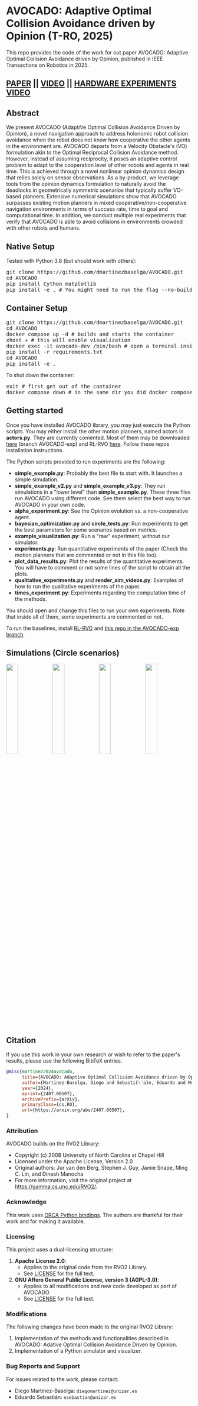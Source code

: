 # AVOCADO: Adaptive Optimal Collision Avoidance driven by Opinion (T-RO, 2025)

This repo provides the code of the work for out paper AVOCADO: Adaptive Optimal Collision Avoidance driven by Opinion, published in IEEE Transactions on Robotics in 2025.

## [PAPER](https://arxiv.org/pdf/2407.00507) || [VIDEO](https://youtu.be/zOq-3si8K5Q) || [HARDWARE EXPERIMENTS VIDEO](https://youtu.be/hib4Tbsfc30)

## Abstract

We present AVOCADO (AdaptiVe Optimal Collision Avoidance Driven by Opinion), a novel navigation approach to address holonomic robot collision avoidance when the robot does not know how cooperative the other agents in the environment are. AVOCADO departs from a Velocity Obstacle's (VO) formulation akin to the Optimal Reciprocal Collision Avoidance method. However, instead of assuming reciprocity, it poses an adaptive control problem to adapt to the cooperation level of other robots and agents in real time. This is achieved through a novel nonlinear opinion dynamics design that relies solely on sensor observations. As a by-product, we leverage tools from the opinion dynamics formulation to naturally avoid the deadlocks in geometrically symmetric scenarios that typically suffer VO-based planners.
Extensive numerical simulations show that AVOCADO surpasses existing motion planners in mixed cooperative/non-cooperative navigation environments in terms of success rate, time to goal and computational time. In addition, we conduct multiple real experiments that verify that AVOCADO is able to avoid collisions in environments crowded with other robots and humans.

## Native Setup
Tested with Python 3.8 (but should work with others):
<pre>
git clone https://github.com/dmartinezbaselga/AVOCADO.git
cd AVOCADO
pip install Cython matplotlib
pip install -e . # You might need to run the flag --no-build-isolation
</pre>

## Container Setup
<pre>
git clone https://github.com/dmartinezbaselga/AVOCADO.git
cd AVOCADO
docker compose up -d # builds and starts the container
xhost + # this will enable visualization
docker exec -it avocado-dev /bin/bash # open a terminal inside the container
pip install -r requirements.txt
cd AVOCADO
pip install -e .
</pre>
To shut down the container:
<pre>
exit # first get out of the container
docker compose down # in the same dir you did docker compose up
</pre>
## Getting started

Once you have installed AVOCADO library, you may just execute the Python scripts. You may either install the other motion planners, named actors in **actors.py**. They are currently comented. Most of them may be downloaded [here](https://github.com/dmartinezbaselga/intrinsic-rewards-navigation) (branch AVOCADO-exp) and RL-RVO [here](https://github.com/hanruihua/rl_rvo_nav). Follow these repos installation instructions.

The Python scripts provided to run experiments are the following:
- **simple_example.py**: Probably the best file to start with. It launches a simple simulation.
- **simple_example_v2.py** and **simple_example_v3.py**: They run simulations in a "lower level" than **simple_example.py**. These three files run AVOCADO using different code. See them select the best way to run AVOCADO in your own code.
- **alpha_experiment.py**: See the Opinion evolution vs. a non-cooperative agent.
- **bayesian_optimization.py** and **circle_tests.py**: Run experiments to get the best parameters for some scenarios based on metrics.
- **example_visualization.py**: Run a "raw" experiment, without our simulator.
- **experiments.py**: Run quantitative experiments of the paper (Check the motion planners that are commented or not in this file too).
- **plot_data_results.py**: Plot the results of the quantitative experiments. You will have to comment or not some lines of the script to obtain all the plots.
- **qualitative_experiments.py** and **render_sim_videos.py**: Examples of how to run the qualitative experiments of the paper.
- **times_experiment.py**: Experiments regarding the computation time of the methods.

You should open and change this files to run your own experiments. Note that inside all of them, some experiments are commented or not.

To run the baselines, install [RL-RVO](https://github.com/hanruihua/rl_rvo_nav) and [this repo in the AVOCADO-exp branch](https://github.com/dmartinezbaselga/intrinsic-rewards-navigation/tree/AVOCADO-exp).

## Simulations (Circle scenarios)

<img src="doc/avocado-25-1-circle.gif" width=25% heigth=25%\><img src="doc/avocado-25-13-circle.gif" width=25% heigth=25%\><img src="doc/avocado-25-19-circle.gif" width=25% heigth=25%\><img src="doc/avocado-25-25-circle.gif" width=25% heigth=25%\>


## Citation
If you use this work in your own research or wish to refer to the paper's results, please use the following BibTeX entries.

```bibtex
@misc{martinez2024avocado,
      title={AVOCADO: Adaptive Optimal Collision Avoidance driven by Opinion}, 
      author={Martinez-Baselga, Diego and Sebasti{\'a}n, Eduardo and Montijano, Eduardo and Riazuelo, Luis and Sag{\"u}{\'e}s, Carlos and Montano, Luis},
      year={2024},
      eprint={2407.00507},
      archivePrefix={arXiv},
      primaryClass={cs.RO},
      url={https://arxiv.org/abs/2407.00507}, 
}
```

### Attribution
AVOCADO builds on the RVO2 Library:
- Copyright (c) 2008 University of North Carolina at Chapel Hill
- Licensed under the Apache License, Version 2.0
- Original authors: Jur van den Berg, Stephen J. Guy, Jamie Snape, Ming C. Lin, and Dinesh Manocha
- For more information, visit the original project at <https://gamma.cs.unc.edu/RVO2/>.

### Acknowledge
This work uses [ORCA Python bindings](https://github.com/sybrenstuvel/Python-RVO2). The authors are thankful for their work and for making it available.

### Licensing
This project uses a dual-licensing structure:
1. **Apache License 2.0**:
   - Applies to the original code from the RVO2 Library.
   - See [LICENSE](https://www.apache.org/licenses/LICENSE-2.0) for the full text.
2. **GNU Affero General Public License, version 3 (AGPL-3.0)**:
   - Applies to all modifications and new code developed as part of AVOCADO.
   - See [LICENSE](https://www.gnu.org/licenses/agpl-3.0.html#license-text) for the full text.

### Modifications
The following changes have been made to the original RVO2 Library:
1. Implementation of the methods and functionalities described in AVOCADO: Adative Optimal Collision Avoidance Driven by Opinion.
2. Implementation of a Python simulator and visualizer.

### Bug Reports and Support
For issues related to the work, please contact:
- Diego Martinez-Baselga: `diegomartinez@unizar.es`
- Eduardo Sebastián: `esebastian@unizar.es`

